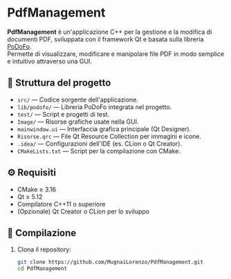 # PdfManagement

**PdfManagement** è un'applicazione C++ per la gestione e la modifica di documenti PDF, sviluppata con il framework Qt e basata sulla libreria [PoDoFo](https://github.com/podofo/podofo).  
Permette di visualizzare, modificare e manipolare file PDF in modo semplice e intuitivo attraverso una GUI.

## 📁 Struttura del progetto

- `src/` — Codice sorgente dell'applicazione.
- `lib/podofo/` — Libreria PoDoFo integrata nel progetto.
- `test/` — Script e progetti di test.
- `Image/` — Risorse grafiche usate nella GUI.
- `mainwindow.ui` — Interfaccia grafica principale (Qt Designer).
- `Risorse.qrc` — File Qt Resource Collection per immagini e icone.
- `.idea/` — Configurazioni dell'IDE (es. CLion o Qt Creator).
- `CMakeLists.txt` — Script per la compilazione con CMake.

## ⚙️ Requisiti

- CMake ≥ 3.16
- Qt ≥ 5.12
- Compilatore C++11 o superiore
- (Opzionale) Qt Creator o CLion per lo sviluppo

## 🚀 Compilazione

1. Clona il repository:
   ```bash
   git clone https://github.com/MugnaiLorenzo/PdfManagement.git
   cd PdfManagement
